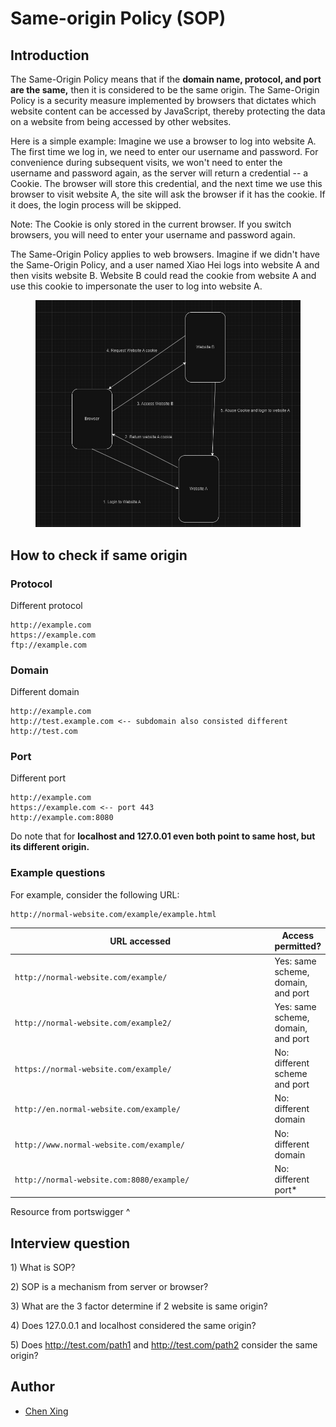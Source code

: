 # Same-origin Policy (SOP)

## Introduction

The Same-Origin Policy means that if the **domain name, protocol, and port are the same,** then it is considered to be the same origin. The Same-Origin Policy is a security measure implemented by browsers that dictates which website content can be accessed by JavaScript, thereby protecting the data on a website from being accessed by other websites.

Here is a simple example: Imagine we use a browser to log into website A. The first time we log in, we need to enter our username and password. For convenience during subsequent visits, we won't need to enter the username and password again, as the server will return a credential -- a Cookie. The browser will store this credential, and the next time we use this browser to visit website A, the site will ask the browser if it has the cookie. If it does, the login process will be skipped.

Note: The Cookie is only stored in the current browser. If you switch browsers, you will need to enter your username and password again.

The Same-Origin Policy applies to web browsers. Imagine if we didn't have the Same-Origin Policy, and a user named Xiao Hei logs into website A and then visits website B. Website B could read the cookie from website A and use this cookie to impersonate the user to log into website A.

<figure><img src="../.gitbook/assets/Clip_2024-04-04_17-41-06.png" alt=""><figcaption></figcaption></figure>

## How to check if same origin

### Protocol

Different protocol

```
http://example.com
https://example.com
ftp://example.com
```

### Domain

Different domain

```
http://example.com
http://test.example.com <-- subdomain also consisted different 
http://test.com
```

### Port

Different port

```
http://example.com
https://example.com <-- port 443
http://example.com:8080
```

Do note that for **localhost and 127.0.01 even both point to same host, but its different origin.**

### Example questions

For example, consider the following URL:

```
http://normal-website.com/example/example.html
```

<table><thead><tr><th width="445">URL accessed</th><th>Access permitted?</th></tr></thead><tbody><tr><td><code>http://normal-website.com/example/</code></td><td>Yes: same scheme, domain, and port</td></tr><tr><td><code>http://normal-website.com/example2/</code></td><td>Yes: same scheme, domain, and port</td></tr><tr><td><code>https://normal-website.com/example/</code></td><td>No: different scheme and port</td></tr><tr><td><code>http://en.normal-website.com/example/</code></td><td>No: different domain</td></tr><tr><td><code>http://www.normal-website.com/example/</code></td><td>No: different domain</td></tr><tr><td><code>http://normal-website.com:8080/example/</code></td><td>No: different port*</td></tr></tbody></table>

Resource from portswigger ^

## Interview question

1\) What is SOP?

2\) SOP is a mechanism from server or browser?

3\) What are the 3 factor determine if 2 website is same origin?

4\) Does 127.0.0.1 and localhost considered the same origin?

5\) Does http://test.com/path1 and http://test.com/path2 consider the same origin?

## Author

- [Chen Xing](https://github.com/Ik0nw)